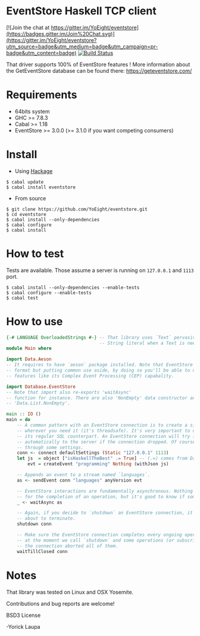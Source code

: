 EventStore Haskell TCP client
=============================

[![Join the chat at https://gitter.im/YoEight/eventstore](https://badges.gitter.im/Join%20Chat.svg)](https://gitter.im/YoEight/eventstore?utm_source=badge&utm_medium=badge&utm_campaign=pr-badge&utm_content=badge)
[![Build Status](https://travis-ci.org/YoEight/eventstore.svg?branch=dev%2F0.15)](https://travis-ci.org/YoEight/eventstore)

That driver supports 100% of EventStore features !
More information about the GetEventStore database can be found there: https://geteventstore.com/

Requirements
============
  * 64bits system
  * GHC        >= 7.8.3
  * Cabal      >= 1.18
  * EventStore >= 3.0.0 (>= 3.1.0 if you want competing consumers)

Install
=======

* Using [Hackage](https://hackage.haskell.org/package/eventstore)
```
$ cabal update
$ cabal install eventstore
```

* From source
```
$ git clone https://github.com/YoEight/eventstore.git
$ cd eventstore
$ cabal install --only-dependencies
$ cabal configure
$ cabal install
```

How to test
===========
Tests are available. Those assume a server is running on `127.0.0.1` and `1113` port.
```
$ cabal install --only-dependencies --enable-tests
$ cabal configure --enable-tests
$ cabal test
```

How to use
==========

```haskell
{-# LANGUAGE OverloadedStrings #-} -- That library uses `Text` pervasively. This pragma permits to use
                                   -- String literal when a Text is needed.
module Main where

import Data.Aeson
-- It requires to have `aeson` package installed. Note that EventStore doesn't constraint you to JSON
-- format but putting common use aside, by doing so you'll be able to use some interesting EventStore
-- features like its Complex Event Processing (CEP) capabality.

import Database.EventStore
-- Note that import also re-exports 'waitAsync'
-- function for instance. There are also 'NonEmpty' data constructor and 'nonEmpty' function from
-- 'Data.List.NonEmpty'.

main :: IO ()
main = do
    -- A common pattern with an EventStore connection is to create a single instance only and pass it
    -- wherever you need it (it's threadsafe). It's very important to not consider an EventStore connection like
    -- its regular SQL counterpart. An EventStore connection will try its best to reconnect
    -- automatically to the server if the connection dropped. Of course that behavior can be tuned
    -- through some settings.
    conn <- connect defaultSettings (Static "127.0.0.1" 1113)
    let js  = object ["isHaskellTheBest" .= True] -- (.=) comes from Data.Aeson module.
        evt = createEvent "programming" Nothing (withJson js)

    -- Appends an event to a stream named `languages`.
    as <- sendEvent conn "languages" anyVersion evt

    -- EventStore interactions are fundamentally asynchronous. Nothing requires you to wait
    -- for the completion of an operation, but it's good to know if something went wrong.
    _ <- waitAsync as

    -- Again, if you decide to `shutdown` an EventStore connection, it means your application is
    -- about to terminate.
    shutdown conn

    -- Make sure the EventStore connection completes every ongoing operation. For instance, if
    -- at the moment we call `shutdown` and some operations (or subscriptions) were still pending,
    -- the connection aborted all of them.
    waitTillClosed conn
```
Notes
=====
That library was tested on Linux and OSX Yosemite.

Contributions and bug reports are welcome!

BSD3 License

-Yorick Laupa
